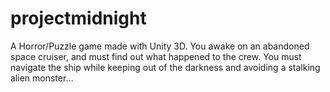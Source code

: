 projectmidnight
===============

A Horror/Puzzle game made with Unity 3D. You awake on an abandoned space cruiser, and must find out what happened to the crew. You must navigate the ship while keeping out of the darkness and avoiding a stalking alien monster...
